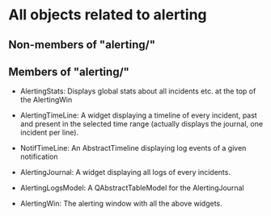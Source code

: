 All objects related to alerting
===============================

Non-members of "alerting/"
--------------------------

Members of "alerting/"
----------------------

- AlertingStats: Displays global stats about all incidents etc. at the top
  of the AlertingWin

- AlertingTimeLine: A widget displaying a timeline of every incident, past and
  present in the selected time range (actually displays the journal, one
  incident per line).

- NotifTimeLine: An AbstractTimeline displaying log events of a given notification

- AlertingJournal: A widget displaying all logs of every incidents.

- AlertingLogsModel: A QAbstractTableModel for the AlertingJournal

- AlertingWin: The alerting window with all the above widgets.

